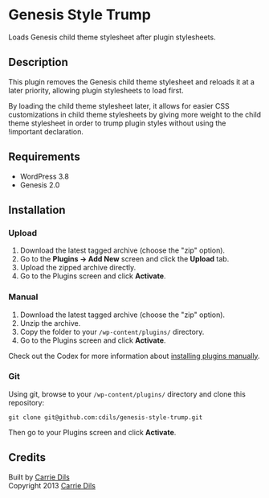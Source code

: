 # Genesis Style Trump

Loads Genesis child theme stylesheet after plugin stylesheets.

## Description 

This plugin removes the Genesis child theme stylesheet and reloads it at a later priority, allowing plugin stylesheets to load first.

By loading the child theme stylesheet later, it allows for easier CSS customizations in child theme stylesheets by giving more weight to the child theme stylesheet in order to trump plugin styles without using the !important declaration. 

## Requirements
 * WordPress 3.8
 * Genesis 2.0

## Installation

### Upload

1. Download the latest tagged archive (choose the "zip" option).
2. Go to the __Plugins -> Add New__ screen and click the __Upload__ tab.
3. Upload the zipped archive directly.
4. Go to the Plugins screen and click __Activate__.

### Manual

1. Download the latest tagged archive (choose the "zip" option).
2. Unzip the archive.
3. Copy the folder to your `/wp-content/plugins/` directory.
4. Go to the Plugins screen and click __Activate__.

Check out the Codex for more information about [installing plugins manually](http://codex.wordpress.org/Managing_Plugins#Manual_Plugin_Installation).

### Git

Using git, browse to your `/wp-content/plugins/` directory and clone this repository:

`git clone git@github.com:cdils/genesis-style-trump.git`

Then go to your Plugins screen and click __Activate__.


## Credits

Built by [Carrie Dils](https://twitter.com/cdils)  
Copyright 2013 [Carrie Dils](http://www.carriedils.com/)
